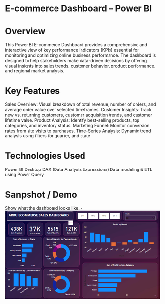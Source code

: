 # E-commerce Dashboard – Power BI

# Overview
This Power BI E-commerce Dashboard provides a comprehensive and interactive view of key performance indicators (KPIs) essential for monitoring and optimizing online business performance. The dashboard is designed to help stakeholders make data-driven decisions by offering visual insights into sales trends, customer behavior, product performance, and regional market analysis.

# Key Features
Sales Overview: Visual breakdown of total revenue, number of orders, and average order value over selected timeframes.
Customer Insights: Track new vs. returning customers, customer acquisition trends, and customer lifetime value.
Product Analysis: Identify best-selling products, top categories, and inventory status.
Marketing Funnel: Monitor conversion rates from site visits to purchases.
Time-Series Analysis: Dynamic trend analysis using filters for  quarter, and state

# Technologies Used
Power BI Desktop
DAX (Data Analysis Expressions)
Data modeling & ETL using Power Query

# Sanpshot / Demo
Show what the dashboard looks like. - ![Alt text](https://github.com/AnkitVerma8005/Ecommerse-Dashboard/blob/main/Snapshot%20of%20Dashboard.PNG)
